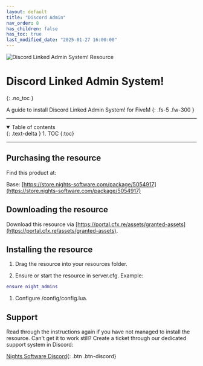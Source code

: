```yaml
---
layout: default
title: "Discord Admin"
nav_order: 8
has_children: false
has_toc: true
last_modified_date: "2025-01-27 16:00:00"
---
```


<img class="cover-img" src="/assets/img/discordAdmin.png" alt="Discord Linked Admin System! Resource" draggable="false">

# Discord Linked Admin System!
{: .no_toc }

A guide to install Discord Linked Admin System! for FiveM
{: .fs-5 .fw-300 }

---

<details open markdown="block">
  <summary>
    Table of contents
  </summary>
  {: .text-delta }
1. TOC
{:toc}
</details>

---

## Purchasing the resource

Find this product at:

Base: [https://store.nights-software.com/package/5054917](https://store.nights-software.com/package/5054917)

## Downloading the resource

Download this resource via [https://portal.cfx.re/assets/granted-assets](https://portal.cfx.re/assets/granted-assets).

## Installing the resource

1. Drag the resource into your resources folder.

1. Ensure or start the resource in server.cfg. 
Example:
```lua
ensure night_admins
```

1. Configure /config/config.lua.

## Support

Read through the instructions again if you have not managed to install the resource. Can't get it to work still? 
Create a ticket through our dedicated support system in Discord: 

[Nights Software Discord](https://discord.nights-software.com){: .btn .btn-discord}
